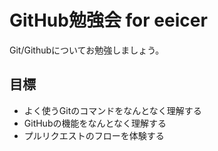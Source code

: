 GitHub勉強会 for eeicer
====

Git/Githubについてお勉強しましょう。


目標
----
* よく使うGitのコマンドをなんとなく理解する
* GitHubの機能をなんとなく理解する
* プルリクエストのフローを体験する
